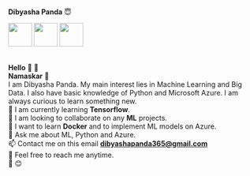 <br> **Dibyasha Panda** :innocent: <br>

<a href="https://linkedin.com/"><img src = "https://github.com/DibyashaPanda/dibyasha-panda/blob/master/images/linkedin.png" width = "48" height = "48"></a>
<a href="https://github.com/"><img src = "https://github.com/DibyashaPanda/dibyasha-panda/blob/master/images/git.png" width = "48" height = "48"></a>
<a href="https://gmail.com/"><img src = "https://github.com/DibyashaPanda/dibyasha-panda/blob/master/images/gmail.jpg" width = "48" height = "48"></a>

<br> **Hello** :wave: :handshake:
<br> **Namaskar** :pray:
<br> I am Dibyasha Panda. My main interest lies in Machine Learning and Big Data. I also have basic knowledge of Python and Microsoft Azure. I am always curious to learn something new.
<br>:seedling: I am currently learning **Tensorflow**.
<br>:ocean: I am looking to collaborate on any **ML** projects.
<br>:rose: I want to learn **Docker** and to implement ML models on Azure.
<br>:speech_balloon: Ask me about ML, Python and Azure.
<br>:mailbox: Contact me on this email **dibyashapanda365@gmail.com**
<br>:iphone: Feel free to reach me anytime.
<br>:hugs: :blush: 

    
